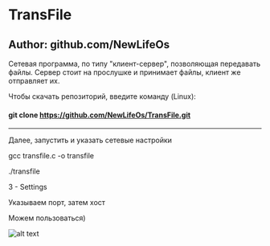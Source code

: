 # **TransFile**

## Author: github.com/NewLifeOs

Сетевая программа, по типу "клиент-сервер", позволяющая передавать файлы. Сервер стоит на прослушке и принимает файлы, клиент же отправляет их.

Чтобы скачать репозиторий, введите команду (Linux):

#### git clone https://github.com/NewLifeOs/TransFile.git

__________________________________________________________________________________________

Далее, запустить и указать сетевые настройки

gcc transfile.c -o transfile

./transfile

3 - Settings

Указываем порт, затем хост

Можем пользоваться)


![alt text](https://sun9-14.userapi.com/impf/tzvnExOMKnXuSiXF52d5PCZQjYvhq81Bi9lWXA/sPL_xAjDNHg.jpg?size=1164x469&quality=96&sign=d2b364ecf23019b21af228f9c382a2d2&type=album)

